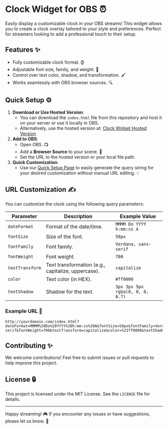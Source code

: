 # Clock Widget for OBS ⏰

Easily display a customizable clock in your OBS streams! This widget allows you to create a clock overlay tailored to your style and preferences. Perfect for streamers looking to add a professional touch to their setup.

## Features ✨

- Fully customizable clock format. ⌚
- Adjustable font size, family, and weight. 🔷
- Control over text color, shadow, and transformation. 🖌️
- Works seamlessly with OBS browser sources. 🔍

## Quick Setup ⚙️

1. **Download or Use Hosted Version**:
   - You can download the `index.html` file from this repository and host it on your server or use it locally in OBS.
   - Alternatively, use the hosted version at: [Clock Widget Hosted Version](http://yourdomain.com/index.html).
2. **Add to OBS**:
   - Open OBS. 📺
   - Add a **Browser Source** to your scene. 🔄
   - Set the URL to the hosted version or your local file path.
3. **Quick Customization**:
   - Use our [Quick Setup Page](http://yourdomain.com/setup) to easily generate the query string for your desired customization without manual URL editing. 💡

## URL Customization ✍️

You can customize the clock using the following query parameters:

| Parameter | Description | Example Value |
| --- | --- | --- |
| `dateFormat` | Format of the date/time. | `MMMM Do YYYY h:mm:ss A` |
| `fontSize` | Size of the font. | `50px` |
| `fontFamily` | Font family. | `Verdana, sans-serif` |
| `fontWeight` | Font weight. | `700` |
| `textTransform` | Text transformation (e.g., capitalize, uppercase). | `capitalize` |
| `color` | Text color (in HEX). | `#ff0000` |
| `textShadow` | Shadow for the text. | `3px 3px 5px rgba(0, 0, 0, 0.7)` |

### Example URL 🔗

```
http://yourdomain.com/index.html?dateFormat=MMMM%20Do%20YYYY%20h:mm:ss%20A&fontSize=50px&fontFamily=Verdana%2C%20sans-serif&fontWeight=700&textTransform=capitalize&color=%23ff0000&textShadow=3px%203px%205px%20rgba(0%2C%200%2C%200%2C%200.7)
```

## Contributing ✨

We welcome contributions! Feel free to submit issues or pull requests to help improve this project.

## License 🔒

This project is licensed under the MIT License. See the `LICENSE` file for details.

---

Happy streaming! 🎮 If you encounter any issues or have suggestions, please let us know. 📢
